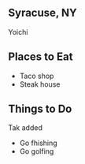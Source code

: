 ## Syracuse, NY

Yoichi
## Places to Eat
- Taco shop
- Steak house

## Things to Do
Tak added

- Go fhishing
- Go golfing
